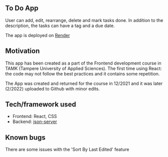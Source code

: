 ## To Do App

User can add, edit, rearrange, delete and mark tasks done. 
In addition to the description, the tasks can have a tag and a due date.

The app is deployed on [Render](https://react-to-do-app.onrender.com/)

## Motivation

This app has been created as a part of the Frontend development course in TAMK (Tampere University of Applied Sciences).
The first time using React: the code may not follow the best practices and it contains some repetition.

The App was created and returned for the course in 12/2021 and it was later (2/2022) uploaded to Github with minor edits.

## Tech/framework used

- Frontend: React, CSS
- Backend: [json-server](https://github.com/typicode/json-server)

## Known bugs

There are some issues with the 'Sort By Last Edited' feature
